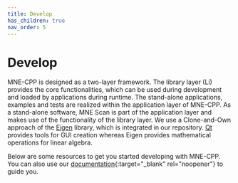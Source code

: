 ```yaml
---
title: Develop
has_children: true
nav_order: 5
---
```

# Develop

MNE-CPP is designed as a two-layer framework. The library layer (Li) provides the core functionalities, which can be used during development and loaded by applications during runtime. The stand-alone applications, examples and tests are realized within the application layer of MNE-CPP. As a stand-alone software, MNE Scan is part of the application layer and makes use of the functionality of the library layer. We use a Clone-and-Own approach of the [Eigen](http://eigen.tuxfamily.org/index.php?title=Main_Page) library, which is integrated in our repository. [Qt](https://www.qt.io/) provides tools for GUI creation whereas Eigen provides mathematical operations for linear algebra.

Below are some resources to get you started developing with MNE-CPP. You can also use our [documentation](https://mne-cpp.github.io/doxygen-api/index.html){:target="_blank" rel="noopener"} to guide you.
